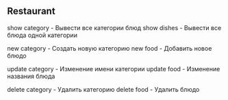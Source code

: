 Restaurant
--
show category - Вывести все категории блюд
show dishes - Вывести все блюда одной категории

new category - Создать  новую категорию
new food - Добавить новое блюдо

update category - Изменение имени категории
update food - Изменение названия блюда

delete category - Удалить категорию
delete food - Удалить блюдо
